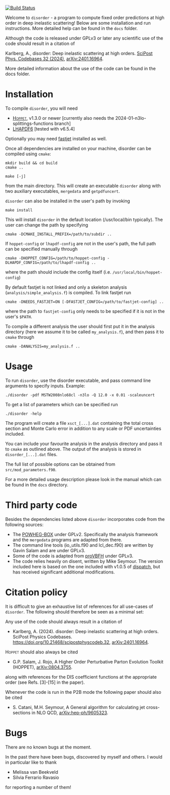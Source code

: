 [![Build Status](https://img.shields.io/github/actions/workflow/status/alexanderkarlberg/disorder/cmake-single-platform.yml?label=build&logo=github&style=flat-square)](https://github.com/alexanderkarlberg/disorder/actions/workflows/cmake-single-platform.yml)

Welcome to `disorder` - a program to compute fixed order predictions
at high order in deep inelastic scattering! Below are some
installation and run instructions. More detailed help can be found in
the `docs` folder.

Although the code is released under GPLv3 or later any scientific use of the code should result in a citation of

Karlberg, A., disorder: Deep inelastic scattering at high orders. [SciPost Phys. Codebases 32 (2024)](https://doi.org/10.21468/scipostphyscodeb.32), [arXiv:2401.16964](https://arxiv.org/abs/2401.16964).

More detailed information about the use of the code can be found in the docs folder.

Installation
============

To compile `disorder`, you will need

* [<span style="font-variant:small-caps;">Hoppet</span>](https://github.com/hoppet-code/hoppet), v1.3.0 or newer [currently also needs the 2024-01-n3lo-splittings-functions branch]
* [LHAPDF6](http://lhapdf.hepforge.org/) [tested with v6.5.4]

Optionally you may need [fastjet](https://fastjet.fr/) installed as well.

Once all dependencies are installed on your machine, disorder can be
compiled using `cmake`:

	mkdir build && cd build
  	cmake ..

  	make [-j]

from the main directory. This will create an executable `disorder` along
with two auxiliary executables, `mergedata` and `getpdfuncert`.

`disorder` can also be installed in the user's path by invoking

	make install

This will install `disorder` in the default location (/usr/local/bin
typically). The user can change the path by specifying

	cmake -DCMAKE_INSTALL_PREFIX=/path/to/subdir ..

If `hoppet-config` or `lhapdf-config` are not in the user's path, the full
path can be specified manually through

	cmake -DHOPPET_CONFIG=/path/to/hoppet-config -DLHAPDF_CONFIG=/path/to/lhapdf-config ..

where the path should include the config itself
(i.e. `/usr/local/bin/hoppet-config`)

By default fastjet is not linked and only a skeleton analysis
(`analysis/simple_analysis.f`) is compiled. To link fastjet run

	cmake -DNEEDS_FASTJET=ON [-DFASTJET_CONFIG=/path/to/fastjet-config] ..

where the path to `fastjet-config` only needs to be specified if it is
not in the user's `$PATH`.

To compile a different analysis the user should first put it in the
analysis directory (here we assume it to be called `my_analysis.f`),
and then pass it to `cmake` through

	cmake -DANALYSIS=my_analysis.f ..

Usage
=====

To run `disorder`, use the disorder executable, and pass command
line arguments to specify inputs. Example:

	./disorder -pdf MSTW2008nlo68cl -n3lo -Q 12.0 -x 0.01 -scaleuncert


To get a list of parameters which can be specified run

	./disorder -help
   
The program will create a file `xsct_[...].dat` containing the total
cross section and Monte Carlo error in addition to any scale or PDF
uncertainties included.

You can include your favourite analysis in the analysis directory and
pass it to `cmake` as outlined above. The output of the analysis is stored
in `disorder_[...].dat` files.

The full list of possible options can be obtained from
`src/mod_parameters.f90`.

For a more detailed usage description please look in the manual which
can be found in the `docs` directory.

Third party code
================

Besides the dependencies listed above `disorder` incorporates code from the following sources:

* The [POWHEG-BOX](https://powhegbox.mib.infn.it/) under GPLv2. Specifically the analysis framework and the `mergedata` programs are adapted from there.
* The command line tools (io_utils.f90 and lcl_dec.f90) are written by Gavin Salam and are under GPLv3. 
* Some of the code is adapted from [proVBFH](https://github.com/fdreyer/proVBFH/) under GPLv3.
* The code relies heavily on disent, written by Mike Seymour. The version included here is based on the one included with v1.0.5 of [dispatch](https://github.com/gavinsalam/dispatch), but has received significant additional modifications.

Citation policy
===============

It is difficult to give an exhaustive list of references for all use-cases of `disorder`. The following should therefore be seen as a minimal set:

Any use of the code should always result in a citation of

* Karlberg, A. (2024). disorder: Deep inelastic scattering at high orders. SciPost Physics Codebases. https://doi.org/10.21468/scipostphyscodeb.32, [arXiv:2401.16964](https://arxiv.org/abs/2401.16964).

<span style="font-variant:small-caps;">Hoppet</span> should also always be cited

* G.P. Salam, J. Rojo, A Higher Order Perturbative Parton Evolution Toolkit (HOPPET), [arXiv:0804.3755](https://arxiv.org/abs/0804.3755).

along with references for the DIS coefficient functions at the appropriate order (see Refs. [3]-[15] in the paper).  

Whenever the code is run in the P2B mode the following paper should also be cited

* S. Catani, M.H. Seymour, A General algorithm for calculating jet cross-sections in NLO QCD, [arXiv:hep-ph/9605323](https://arxiv.org/abs/hep-ph/9605323).

Bugs
====

There are no known bugs at the moment.

In the past there have been bugs, discovered by myself and others. I would in particular like to thank

* Melissa van Beekveld
* Silvia Ferrario Ravasio

for reporting a number of them!
